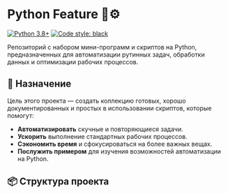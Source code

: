 # Python Feature 🐍⚙️

[![Python 3.8+](https://img.shields.io/badge/python-3.8+-blue.svg)](https://www.python.org/downloads/)
[![Code style: black](https://img.shields.io/badge/code%20style-black-000000.svg)](https://github.com/psf/black)

Репозиторий с набором мини-программ и скриптов на Python, предназначенных для автоматизации рутинных задач, обработки данных и оптимизации рабочих процессов.

## 🚀 Назначение

Цель этого проекта — создать коллекцию готовых, хорошо документированных и простых в использовании скриптов, которые помогут:
* **Автоматизировать** скучные и повторяющиеся задачи.
* **Ускорить** выполнение стандартных рабочих процессов.
* **Сэкономить время** и сфокусироваться на более важных вещах.
* **Послужить примером** для изучения возможностей автоматизации на Python.

## 📦 Структура проекта
